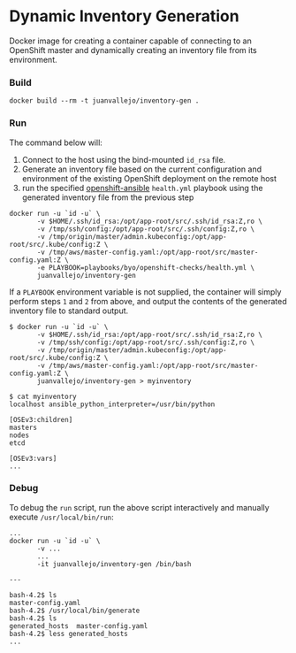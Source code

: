 Dynamic Inventory Generation
============================

Docker image for creating a container capable of
connecting to an OpenShift master and dynamically
creating an inventory file from its environment.

### Build

`docker build --rm -t juanvallejo/inventory-gen .`

### Run

The command below will:

1. Connect to the host using the bind-mounted `id_rsa` file.
2. Generate an inventory file based on the current configuration and environment of the existing OpenShift deployment on the remote host
3. run the specified [openshift-ansible](https://github.com/openshift/openshift-ansible) `health.yml` playbook using the generated inventory file from the previous step

```
docker run -u `id -u` \
       -v $HOME/.ssh/id_rsa:/opt/app-root/src/.ssh/id_rsa:Z,ro \
       -v /tmp/ssh/config:/opt/app-root/src/.ssh/config:Z,ro \
       -v /tmp/origin/master/admin.kubeconfig:/opt/app-root/src/.kube/config:Z \
       -v /tmp/aws/master-config.yaml:/opt/app-root/src/master-config.yaml:Z \
       -e PLAYBOOK=playbooks/byo/openshift-checks/health.yml \
       juanvallejo/inventory-gen
```

If a `PLAYBOOK` environment variable is not supplied, the container will simply perform steps `1` and `2` from above, and output the contents of the generated inventory file to standard output.

```
$ docker run -u `id -u` \
       -v $HOME/.ssh/id_rsa:/opt/app-root/src/.ssh/id_rsa:Z,ro \
       -v /tmp/ssh/config:/opt/app-root/src/.ssh/config:Z,ro \
       -v /tmp/origin/master/admin.kubeconfig:/opt/app-root/src/.kube/config:Z \
       -v /tmp/aws/master-config.yaml:/opt/app-root/src/master-config.yaml:Z \
       juanvallejo/inventory-gen > myinventory

$ cat myinventory
localhost ansible_python_interpreter=/usr/bin/python

[OSEv3:children]
masters
nodes
etcd

[OSEv3:vars]
...
```

### Debug

To debug the `run` script, run the above script interactively
and manually execute `/usr/local/bin/run`:

```
...
docker run -u `id -u` \
       -v ...
       ...
       -it juanvallejo/inventory-gen /bin/bash

---

bash-4.2$ ls
master-config.yaml
bash-4.2$ /usr/local/bin/generate
bash-4.2$ ls
generated_hosts  master-config.yaml
bash-4.2$ less generated_hosts
...
```
